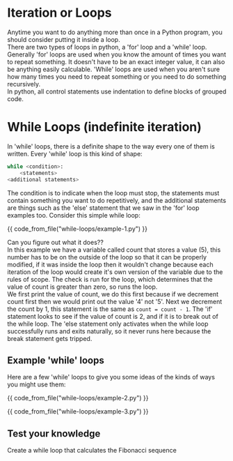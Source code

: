 # Iteration or Loops 

Anytime you want to do anything more than once in a Python program, you should consider putting it inside a loop.  
There are two types of loops in python, a 'for' loop and a 'while' loop. Generally 'for' loops are used when you know the amount of times you want to repeat something. It doesn't have to be an exact integer value, it can also be anything easily calculable. 'While' loops are used when you aren't sure how many times you need to repeat something or you need to do something recursively.    
In python, all control statements use indentation to define blocks of grouped code.   

# While Loops (indefinite iteration)
In 'while' loops, there is a definite shape to the way every one of them is written. Every 'while' loop is this kind of shape:   
```python
while <condition>:
    <statements>
<additional statements>
```
The condition is to indicate when the loop must stop, the statements must contain something you want to do repetitively, and the additional statements are things such as the 'else' statement that we saw in the 'for' loop examples too. Consider this simple while loop:   

{{ code_from_file("while-loops/example-1.py") }}

Can you figure out what it does??     
In this example we have a variable called count that stores a value (5), this number has to be on the outside of the loop so that it can be properly modified, if it was inside the loop then it wouldn't change because each iteration of the loop would create it's own version of the variable due to the rules of scope. The check is run for the loop, which determines that the value of count is greater than zero, so runs the loop.   
We first print the value of count, we do this first because if we decrement count first then we would print out the value '4' not '5'. Next we decrement the count by 1, this statement is the same as `count = count - 1`. The 'if' statement looks to see if the value of count is 2, and if it is to break out of the while loop. The 'else statement only activates when the while loop successfully runs and exits naturally, so it never runs here because the break statement gets tripped.    

## Example 'while' loops
Here are a few 'while' loops to give you some ideas of the kinds of ways you might use them:   

{{ code_from_file("while-loops/example-2.py") }}

{{ code_from_file("while-loops/example-3.py") }}

## Test your knowledge
Create a while loop that calculates the Fibonacci sequence 